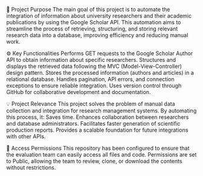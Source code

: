 📘 Project Purpose
The main goal of this project is to automate the integration of information about university researchers and their academic publications by using the Google Scholar API.
This automation aims to streamline the process of retrieving, structuring, and storing relevant research data into a database, improving efficiency and reducing manual work.


⚙️ Key Functionalities
Performs GET requests to the Google Scholar Author API to obtain information about specific researchers.
Structures and displays the retrieved data following the MVC (Model-View-Controller) design pattern.
Stores the processed information (authors and articles) in a relational database.
Handles pagination, API errors, and connection exceptions to ensure reliable integration.
Uses version control through GitHub for collaborative development and documentation.


💡 Project Relevance
This project solves the problem of manual data collection and integration for research management systems.
By automating this process, it:
Saves time.
Enhances collaboration between researchers and database administrators.
Facilitates faster generation of scientific production reports.
Provides a scalable foundation for future integrations with other APIs.


🔐 Access Permissions
This repository has been configured to ensure that the evaluation team can easily access all files and code.
Permissions are set to Public, allowing the team to review, clone, or download the contents without restrictions.